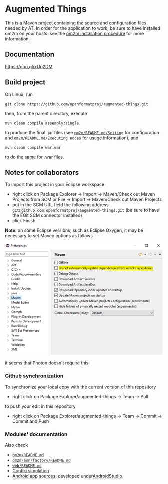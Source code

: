 # Augmented Things
This is a Maven project containing the source and configuration files needed by AT. In order for the application to work, be sure to have installed om2m on your hosts: see the [om2m installation procedure](https://people.unipi.it/giacomo_tanganelli/teaching/om2m/om2m-installation/) for more information.

## Documentation
https://goo.gl/xUq2DM

## Build project
On Linux, run
```
git clone https://github.com/openformatproj/augmented-things.git
```
then, from the parent directory, execute
```
mvn clean compile assembly:single
```
to produce the final .jar files (see [```om2m/README.md/Setting```](https://github.com/openformatproj/augmented-things/blob/master/augmented-things/om2m/README.md#setting) for configuration and [```om2m/README.md/Executing nodes```](https://github.com/openformatproj/augmented-things/blob/master/augmented-things/om2m/README.md#executing-nodes) for usage information), and
```
mvn clean compile war:war
```
to do the same for .war files.

## Notes for collaborators
To import this project in your Eclipse workspace
* right click on Package Explorer -> Import -> Maven/Check out Maven Projects from SCM or File -> Import -> Maven/Check out Maven Projects
* put in the SCM URL field the following address ```git@github.com:openformatproj/augmented-things.git``` (be sure to have the EGit SCM connector installed)
* click Finish

**Note**: on some Eclipse versions, such as Eclipse Oxygen, it may be necessary to set Maven options as follows

![Eclipse options](images/Maven.PNG "Eclipse options")

it seems that Photon doesn't require this.

### Github synchronization
To synchronize your local copy with the current version of this repository
* right click on Package Explorer/augmented-things -> Team -> Pull

to push your edit in this repository
* right click on Package Explorer/augmented-things -> Team -> Commit -> Commit and Push

### Modules' documentation
Also check
* [```om2m/README.md```](https://github.com/openformatproj/augmented-things/blob/master/augmented-things/om2m/README.md)
* [```om2m/asn/factory/README.md```](https://github.com/openformatproj/augmented-things/tree/master/augmented-things/om2m/asn/factory/README.md)
* [```web/README.md```](https://github.com/openformatproj/augmented-things/blob/master/augmented-things/web/README.md)
* [Contiki simulation](https://drive.google.com/drive/folders/1UCtUQH555_K1cqXqpyiYsh_Y-ocA-PP3)
* [Android app sources](https://drive.google.com/open?id=1pkO_xtF5SklMtcSNe4vK67tayJ96MfV0): developed under[AndroidStudio](https://developer.android.com/studio/)
